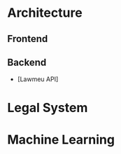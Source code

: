 <!-- TITLE: wiki.Core.Today -->
<!-- SUBTITLE: CoreDotToday Wiki Page -->

# Architecture
## Frontend
## Backend
- [Lawmeu API]

# Legal System

# Machine Learning